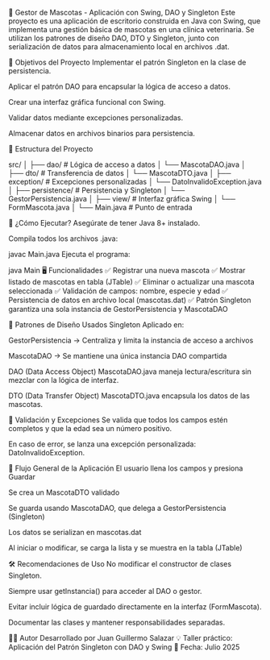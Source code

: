 🐾 Gestor de Mascotas - Aplicación con Swing, DAO y Singleton
Este proyecto es una aplicación de escritorio construida en Java con Swing, que implementa una gestión básica de mascotas en una clínica veterinaria. Se utilizan los patrones de diseño DAO, DTO y Singleton, junto con serialización de datos para almacenamiento local en archivos .dat.

🎯 Objetivos del Proyecto
Implementar el patrón Singleton en la clase de persistencia.

Aplicar el patrón DAO para encapsular la lógica de acceso a datos.

Crear una interfaz gráfica funcional con Swing.

Validar datos mediante excepciones personalizadas.

Almacenar datos en archivos binarios para persistencia.



🧱 Estructura del Proyecto

src/
│
├── dao/                    # Lógica de acceso a datos
│   └── MascotaDAO.java
│
├── dto/                    # Transferencia de datos
│   └── MascotaDTO.java
│
├── exception/              # Excepciones personalizadas
│   └── DatoInvalidoException.java
│
├── persistence/            # Persistencia y Singleton
│   └── GestorPersistencia.java
│
├── view/                   # Interfaz gráfica Swing
│   └── FormMascota.java
│
└── Main.java               # Punto de entrada

🚀 ¿Cómo Ejecutar?
Asegúrate de tener Java 8+ instalado.

Compila todos los archivos .java:

javac Main.java
Ejecuta el programa:

java Main
🖥️ Funcionalidades
✅ Registrar una nueva mascota
✅ Mostrar listado de mascotas en tabla (JTable)
✅ Eliminar o actualizar una mascota seleccionada
✅ Validación de campos: nombre, especie y edad
✅ Persistencia de datos en archivo local (mascotas.dat)
✅ Patrón Singleton garantiza una sola instancia de GestorPersistencia y MascotaDAO

📌 Patrones de Diseño Usados
Singleton
Aplicado en:

GestorPersistencia → Centraliza y limita la instancia de acceso a archivos

MascotaDAO → Se mantiene una única instancia DAO compartida

DAO (Data Access Object)
MascotaDAO.java maneja lectura/escritura sin mezclar con la lógica de interfaz.

DTO (Data Transfer Object)
MascotaDTO.java encapsula los datos de las mascotas.

🔐 Validación y Excepciones
Se valida que todos los campos estén completos y que la edad sea un número positivo.

En caso de error, se lanza una excepción personalizada: DatoInvalidoException.

🧭 Flujo General de la Aplicación
El usuario llena los campos y presiona Guardar

Se crea un MascotaDTO validado

Se guarda usando MascotaDAO, que delega a GestorPersistencia (Singleton)

Los datos se serializan en mascotas.dat

Al iniciar o modificar, se carga la lista y se muestra en la tabla (JTable)

🛠️ Recomendaciones de Uso
No modificar el constructor de clases Singleton.

Siempre usar getInstancia() para acceder al DAO o gestor.

Evitar incluir lógica de guardado directamente en la interfaz (FormMascota).

Documentar las clases y mantener responsabilidades separadas.

👨‍💻 Autor
Desarrollado por Juan Guillermo Salazar
💡 Taller práctico: Aplicación del Patrón Singleton con DAO y Swing
📅 Fecha: Julio 2025

